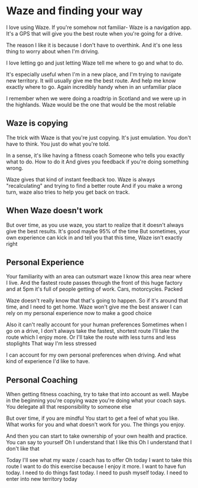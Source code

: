 # Waze and finding your way

I love using Waze.
If you're somehow not familiar- Waze is a navigation app. It's a GPS that will give you the best route when you're going for a drive.

The reason I like it is because I don't have to overthink.
And it's one less thing to worry about when I'm driving.

I love letting go and just letting Waze tell me where to go and what to do.

It's especially useful when I'm in a new place, and I'm trying to navigate new territory.
It will usually give me the best route.
And help me know exactly where to go.
Again incredibly handy when in an unfamiliar place

I remember when we were doing a roadtrip in Scotland
and we were up in the highlands.
Waze would be the one that would be the most reliable

## Waze is copying

The trick with Waze is that you're just copying.
It's just emulation. 
You don't have to think.
You just do what you're told.

In a sense, it's like having a fitness coach
Someone who tells you exactly what to do.
How to do it
And gives you feedback if you're doing something wrong.

Waze gives that kind of instant feedback too.
Waze is always "recalculating" and trying to find a better route
And if you make a wrong turn, waze also tries to help you get back on track.

## When Waze doesn't work

But over time, as you use waze,
you start to realize that it doesn't always give the best results.
It's good maybe 95% of the time
But sometimes, your own experience can kick in
and tell you that this time, Waze isn't exactly right

## Personal Experience

Your familiarity with an area can outsmart waze
I know this area near where I live.
And the fastest route passes through the front of this huge factory
and at 5pm it's full of people getting of work. Cars, motorcycles. Packed

Waze doesn't really know that that's going to happen.
So if it's around that time,
and I need to get home. 
Waze won't give me the best answer
I can rely on my personal experience now to make a good choice

Also it can't really account for your human preferences
Sometimes when I go on a drive,
I don't always take the fastest, shortest route
I'll take the route which I enjoy more.
Or I'll take the route with less turns and less stoplights
That way I'm less stressed

I can account for my own personal preferences when driving.
And what kind of experience I'd like to have.

## Personal Coaching

When getting fitness coaching, try to take that into account as well.
Maybe in the beginning you're copying waze
you're doing what your coach says.
You delegate all that responsibility to someone else

But over time, if you are mindful
You start to get a feel of what you like.
What works for you and what doesn't work for you.
The things you enjoy.

And then you can start to take ownership of your own health and practice.
You can say to yourself
Oh I understand that I like this
Oh I understand that I don't like that

Today I'll see what my waze / coach has to offer
Oh today I want to take this route
I want to do this exercise because I enjoy it more.
I want to have fun today.
I need to do things fast today.
I need to push myself today.
I need to enter into new territory today